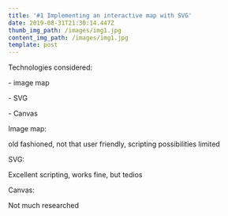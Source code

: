 ```yaml
---
title: '#1 Implementing an interactive map with SVG'
date: 2019-08-31T21:30:14.447Z
thumb_img_path: /images/img1.jpg
content_img_path: /images/img1.jpg
template: post
---
```

Technologies considered:

\- image map

\- SVG

\- Canvas

Image map:

old fashioned, not that user friendly, scripting possibilities limited

SVG:

Excellent scripting, works fine, but tedios

Canvas:

Not much researched
